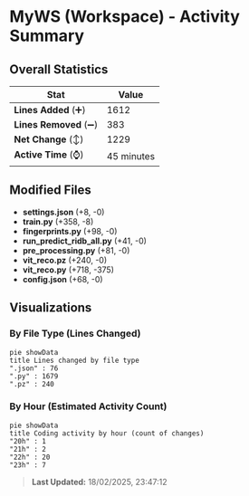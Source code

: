 # MyWS (Workspace) - Activity Summary 

## Overall Statistics

| Stat                   | Value                                                             |
| ---------------------- | ----------------------------------------------------------------- |
| **Lines Added** (➕)   | 1612                                          |
| **Lines Removed** (➖) | 383                                        |
| **Net Change** (↕)    | 1229                |
| **Active Time** (⌚)   | 45 minutes |


## Modified Files
- **settings.json** (+8, -0)
- **train.py** (+358, -8)
- **fingerprints.py** (+98, -0)
- **run_predict_ridb_all.py** (+41, -0)
- **pre_processing.py** (+81, -0)
- **vit_reco.pz** (+240, -0)
- **vit_reco.py** (+718, -375)
- **config.json** (+68, -0)

## Visualizations

### By File Type (Lines Changed)

```mermaid
pie showData
title Lines changed by file type
".json" : 76
".py" : 1679
".pz" : 240
```

### By Hour (Estimated Activity Count)

```mermaid
pie showData
title Coding activity by hour (count of changes)
"20h" : 1
"21h" : 2
"22h" : 20
"23h" : 7
```


> **Last Updated:** 18/02/2025, 23:47:12